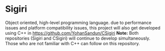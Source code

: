 # Sigiri
Object oriented, high-level programming language.
due to performance issues and platform compatibility issues, this project will also get developed using C++ in https://github.com/YohanSandun/CSigiri
<b>Note:</b> Both repositories (Sigiri and CSigiri) will continue to develop simultaneously. Those who are not familiar with C++ can follow on this repository.
